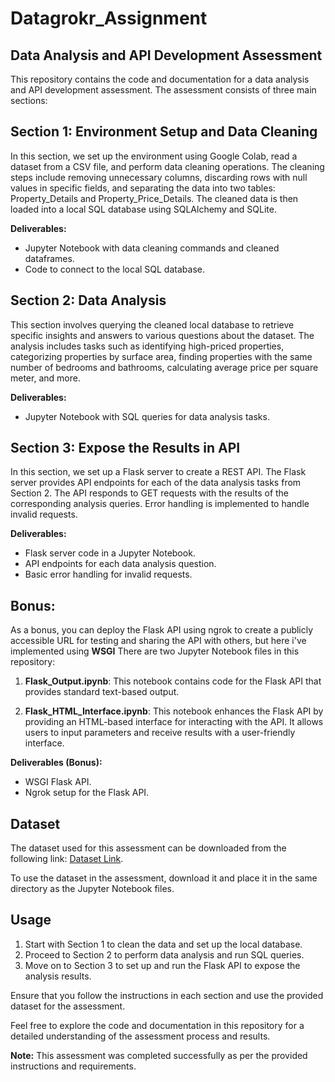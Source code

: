 # Datagrokr_Assignment

## Data Analysis and API Development Assessment

This repository contains the code and documentation for a data analysis and API development assessment. The assessment consists of three main sections:

## Section 1: Environment Setup and Data Cleaning
In this section, we set up the environment using Google Colab, read a dataset from a CSV file, and perform data cleaning operations. The cleaning steps include removing unnecessary columns, discarding rows with null values in specific fields, and separating the data into two tables: Property_Details and Property_Price_Details. The cleaned data is then loaded into a local SQL database using SQLAlchemy and SQLite.

**Deliverables:**
- Jupyter Notebook with data cleaning commands and cleaned dataframes.
- Code to connect to the local SQL database.

## Section 2: Data Analysis
This section involves querying the cleaned local database to retrieve specific insights and answers to various questions about the dataset. The analysis includes tasks such as identifying high-priced properties, categorizing properties by surface area, finding properties with the same number of bedrooms and bathrooms, calculating average price per square meter, and more.

**Deliverables:**
- Jupyter Notebook with SQL queries for data analysis tasks.

## Section 3: Expose the Results in API
In this section, we set up a Flask server to create a REST API. The Flask server provides API endpoints for each of the data analysis tasks from Section 2. The API responds to GET requests with the results of the corresponding analysis queries. Error handling is implemented to handle invalid requests.

**Deliverables:**
- Flask server code in a Jupyter Notebook.
- API endpoints for each data analysis question.
- Basic error handling for invalid requests.

## Bonus:
As a bonus, you can deploy the Flask API using ngrok to create a publicly accessible URL for testing and sharing the API with others, but here i've implemented using **WSGI**
There are two Jupyter Notebook files in this repository:

1. **Flask_Output.ipynb**: This notebook contains code for the Flask API that provides standard text-based output.

2. **Flask_HTML_Interface.ipynb**: This notebook enhances the Flask API by providing an HTML-based interface for interacting with the API. It allows users to input parameters and receive results with a user-friendly interface.

**Deliverables (Bonus):**
- WSGI Flask API.
- Ngrok setup for the Flask API.

## Dataset
The dataset used for this assessment can be downloaded from the following link: [Dataset Link](https://drive.google.com/file/d/1R1whj-7C5h9_rYoup_YrAuwwuvfBhWTn/view?usp=drive_link).

To use the dataset in the assessment, download it and place it in the same directory as the Jupyter Notebook files.

## Usage
1. Start with Section 1 to clean the data and set up the local database.
2. Proceed to Section 2 to perform data analysis and run SQL queries.
3. Move on to Section 3 to set up and run the Flask API to expose the analysis results.

Ensure that you follow the instructions in each section and use the provided dataset for the assessment.

Feel free to explore the code and documentation in this repository for a detailed understanding of the assessment process and results.

**Note:** This assessment was completed successfully as per the provided instructions and requirements.
